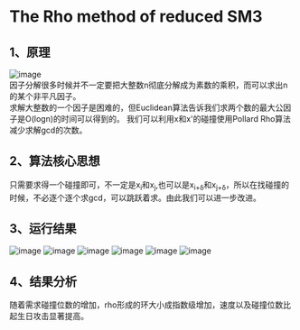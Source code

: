 # The Rho method of reduced SM3
## 1、原理
![image](https://github.com/lumgroup34num1/project2/assets/129478488/28ff15a9-05a4-46cf-a854-6950ca353577)  
因子分解很多时候并不一定要把大整数n彻底分解成为素数的乘积，而可以求出n的某个非平凡因子。  
求解大整数的一个因子是困难的，但Euclidean算法告诉我们求两个数的最大公因子是O(logn)的时间可以得到的。
我们可以利用x和x'的碰撞使用Pollard Rho算法减少求解gcd的次数。
## 2、算法核心思想
只需要求得一个碰撞即可，不一定是x<sub>i</sub>和x<sub>j</sub>,也可以是x<sub>i+δ</sub>和x<sub>j+δ</sub>，所以在找碰撞的时候，不必逐个逐个求gcd，可以跳跃着求。由此我们可以进一步改进。
## 3、运行结果
![image](https://github.com/lumgroup34num1/project2/assets/129478488/ae5f359a-f587-43c8-a5fd-ad6f88f41877)
![image](https://github.com/lumgroup34num1/project2/assets/129478488/d611f632-c45f-4f16-833e-a114bad1f350)
![image](https://github.com/lumgroup34num1/project2/assets/129478488/ae7e6d24-9c76-42af-ac36-e9fe90ece31a)
![image](https://github.com/lumgroup34num1/project2/assets/129478488/acd9036f-8ec5-4f83-893b-dc03cae173b9)
![image](https://github.com/lumgroup34num1/project2/assets/129478488/4621767d-6147-4f7f-a242-04e87211e91d)
![image](https://github.com/lumgroup34num1/project2/assets/129478488/4642aeb2-2416-49c1-826d-046b32714f2e)
## 4、结果分析
随着需求碰撞位数的增加，rho形成的环大小成指数级增加，速度以及碰撞位数比起生日攻击显著提高。
